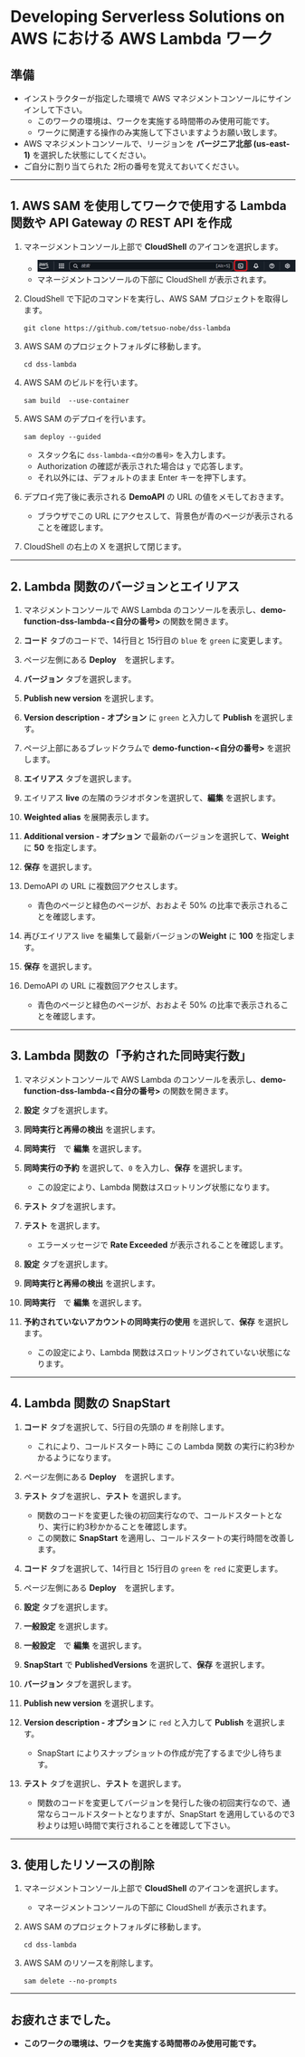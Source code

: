 # Developing Serverless Solutions on AWS における AWS Lambda ワーク


## 準備

* インストラクターが指定した環境で AWS マネジメントコンソールにサインインして下さい。
    - このワークの環境は、ワークを実施する時間帯のみ使用可能です。
    - ワークに関連する操作のみ実施して下さいますようお願い致します。
* AWS マネジメントコンソールで、リージョンを **バージニア北部 (us-east-1)** を選択した状態にしてください。
* ご自分に割り当てられた 2桁の番号を覚えておいてください。

---
## 1. AWS SAM を使用してワークで使用する Lambda 関数や API Gateway の REST API を作成

1. マネージメントコンソール上部で **CloudShell** のアイコンを選択します。
    - ![cloudshell](images/cloudshell.png)
    - マネージメントコンソールの下部に CloudShell が表示されます。

1. CloudShell で下記のコマンドを実行し、AWS SAM プロジェクトを取得します。
    ```
    git clone https://github.com/tetsuo-nobe/dss-lambda
    ```

1. AWS SAM のプロジェクトフォルダに移動します。
    ```
    cd dss-lambda
    ```

1. AWS SAM のビルドを行います。
    ```
    sam build  --use-container
    ```

1. AWS SAM のデプロイを行います。
    ```
    sam deploy --guided
    ```
    - スタック名に `dss-lambda-<自分の番号>` を入力します。
    - Authorization の確認が表示された場合は `y` で応答します。
    - それ以外には、デフォルトのまま Enter キーを押下します。

1. デプロイ完了後に表示される **DemoAPI** の URL の値をメモしておきます。
    -  ブラウザでこの URL にアクセスして、背景色が青のページが表示されることを確認します。

1. CloudShell の右上の X を選択して閉じます。
---
## 2. Lambda 関数のバージョンとエイリアス 

1. マネジメントコンソールで AWS Lambda のコンソールを表示し、**demo-function-dss-lambda-<自分の番号>** の関数を開きます。

1. **コード** タブのコードで、14行目と 15行目の `blue` を `green` に変更します。

1. ページ左側にある **Deploy**　を選択します。

1. **バージョン** タブを選択します。

1. **Publish new version** を選択します。

1. **Version description - オプション** に `green` と入力して **Publish** を選択します。

1. ページ上部にあるブレッドクラムで **demo-function-<自分の番号>** を選択します。

1. **エイリアス** タブを選択します。

1. エイリアス **live** の左隣のラジオボタンを選択して、**編集** を選択します。

1. **Weighted alias** を展開表示します。

1. **Additional version - オプション** で最新のバージョンを選択して、**Weight** に **50** を指定します。

1. **保存** を選択します。

1. DemoAPI の URL に複数回アクセスします。
    - 青色のページと緑色のページが、おおよそ 50% の比率で表示されることを確認します。

1. 再びエイリアス live を編集して最新バージョンの**Weight** に **100** を指定します。

1. **保存** を選択します。

1. DemoAPI の URL に複数回アクセスします。
    - 青色のページと緑色のページが、おおよそ 50% の比率で表示されることを確認します。

---
## 3. Lambda 関数の「予約された同時実行数」

1. マネジメントコンソールで AWS Lambda のコンソールを表示し、**demo-function-dss-lambda-<自分の番号>** の関数を開きます。

1. **設定** タブを選択します。

1. **同時実行と再帰の検出** を選択します。

1. **同時実行**　で **編集** を選択します。

1. **同時実行の予約** を選択して、`0` を入力し、**保存** を選択します。
    -  この設定により、Lambda 関数はスロットリング状態になります。

1. **テスト** タブを選択します。

1. **テスト** を選択します。
    - エラーメッセージで **Rate Exceeded** が表示されることを確認します。

1. **設定** タブを選択します。

1. **同時実行と再帰の検出** を選択します。

1. **同時実行**　で **編集** を選択します。

1. **予約されていないアカウントの同時実行の使用** を選択して、**保存** を選択します。
    -  この設定により、Lambda 関数はスロットリングされていない状態になります。

---
## 4. Lambda 関数の SnapStart

1. **コード** タブを選択して、5行目の先頭の # を削除します。
    - これにより、コールドスタート時に この Lambda 関数 の実行に約3秒かかるようになります。 

1. ページ左側にある **Deploy**　を選択します。

1. **テスト** タブを選択し、**テスト** を選択します。
    - 関数のコードを変更した後の初回実行なので、コールドスタートとなり、実行に約3秒かかることを確認します。
    - この関数に **SnapStart** を適用し、コールドスタートの実行時間を改善します。

1. **コード** タブを選択して、14行目と 15行目の `green` を `red` に変更します。

1. ページ左側にある **Deploy**　を選択します。

1. **設定** タブを選択します。

1. **一般設定** を選択します。

1. **一般設定**　で **編集** を選択します。

1. **SnapStart** で **PublishedVersions** を選択して、**保存** を選択します。

1. **バージョン** タブを選択します。

1. **Publish new version** を選択します。

1. **Version description - オプション** に `red` と入力して **Publish** を選択します。
    - SnapStart によりスナップショットの作成が完了するまで少し待ちます。

1. **テスト** タブを選択し、**テスト** を選択します。
    - 関数のコードを変更してバージョンを発行した後の初回実行なので、通常ならコールドスタートとなりますが、SnapStart を適用しているので3秒よりは短い時間で実行されることを確認して下さい。

---
## 3. 使用したリソースの削除

1. マネージメントコンソール上部で **CloudShell** のアイコンを選択します。
    - マネージメントコンソールの下部に CloudShell が表示されます。

1. AWS SAM のプロジェクトフォルダに移動します。
    ```
    cd dss-lambda
    ```

1. AWS SAM のリソースを削除します。
    ```
    sam delete --no-prompts
    ```

---
## お疲れさまでした。

* **このワークの環境は、ワークを実施する時間帯のみ使用可能です。**
